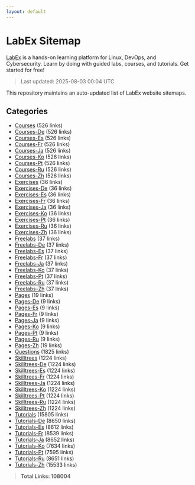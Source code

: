 ```yaml
---
layout: default
---
```


# LabEx Sitemap

[LabEx](https://labex.io) is a hands-on learning platform for Linux, DevOps, and Cybersecurity. Learn by doing with guided labs, courses, and tutorials. Get started for free!

> Last updated: 2025-08-03 00:04 UTC

This repository maintains an auto-updated list of LabEx website sitemaps.

## Categories

- [Courses](categories/courses.md) (526 links)
- [Courses-De](categories/courses-de.md) (526 links)
- [Courses-Es](categories/courses-es.md) (526 links)
- [Courses-Fr](categories/courses-fr.md) (526 links)
- [Courses-Ja](categories/courses-ja.md) (526 links)
- [Courses-Ko](categories/courses-ko.md) (526 links)
- [Courses-Pt](categories/courses-pt.md) (526 links)
- [Courses-Ru](categories/courses-ru.md) (526 links)
- [Courses-Zh](categories/courses-zh.md) (526 links)
- [Exercises](categories/exercises.md) (36 links)
- [Exercises-De](categories/exercises-de.md) (36 links)
- [Exercises-Es](categories/exercises-es.md) (36 links)
- [Exercises-Fr](categories/exercises-fr.md) (36 links)
- [Exercises-Ja](categories/exercises-ja.md) (36 links)
- [Exercises-Ko](categories/exercises-ko.md) (36 links)
- [Exercises-Pt](categories/exercises-pt.md) (36 links)
- [Exercises-Ru](categories/exercises-ru.md) (36 links)
- [Exercises-Zh](categories/exercises-zh.md) (36 links)
- [Freelabs](categories/freelabs.md) (37 links)
- [Freelabs-De](categories/freelabs-de.md) (37 links)
- [Freelabs-Es](categories/freelabs-es.md) (37 links)
- [Freelabs-Fr](categories/freelabs-fr.md) (37 links)
- [Freelabs-Ja](categories/freelabs-ja.md) (37 links)
- [Freelabs-Ko](categories/freelabs-ko.md) (37 links)
- [Freelabs-Pt](categories/freelabs-pt.md) (37 links)
- [Freelabs-Ru](categories/freelabs-ru.md) (37 links)
- [Freelabs-Zh](categories/freelabs-zh.md) (37 links)
- [Pages](categories/pages.md) (19 links)
- [Pages-De](categories/pages-de.md) (9 links)
- [Pages-Es](categories/pages-es.md) (9 links)
- [Pages-Fr](categories/pages-fr.md) (9 links)
- [Pages-Ja](categories/pages-ja.md) (9 links)
- [Pages-Ko](categories/pages-ko.md) (9 links)
- [Pages-Pt](categories/pages-pt.md) (9 links)
- [Pages-Ru](categories/pages-ru.md) (9 links)
- [Pages-Zh](categories/pages-zh.md) (19 links)
- [Questions](categories/questions.md) (1825 links)
- [Skilltrees](categories/skilltrees.md) (1224 links)
- [Skilltrees-De](categories/skilltrees-de.md) (1224 links)
- [Skilltrees-Es](categories/skilltrees-es.md) (1224 links)
- [Skilltrees-Fr](categories/skilltrees-fr.md) (1224 links)
- [Skilltrees-Ja](categories/skilltrees-ja.md) (1224 links)
- [Skilltrees-Ko](categories/skilltrees-ko.md) (1224 links)
- [Skilltrees-Pt](categories/skilltrees-pt.md) (1224 links)
- [Skilltrees-Ru](categories/skilltrees-ru.md) (1224 links)
- [Skilltrees-Zh](categories/skilltrees-zh.md) (1224 links)
- [Tutorials](categories/tutorials.md) (15805 links)
- [Tutorials-De](categories/tutorials-de.md) (8650 links)
- [Tutorials-Es](categories/tutorials-es.md) (8612 links)
- [Tutorials-Fr](categories/tutorials-fr.md) (8539 links)
- [Tutorials-Ja](categories/tutorials-ja.md) (8652 links)
- [Tutorials-Ko](categories/tutorials-ko.md) (7634 links)
- [Tutorials-Pt](categories/tutorials-pt.md) (7595 links)
- [Tutorials-Ru](categories/tutorials-ru.md) (8651 links)
- [Tutorials-Zh](categories/tutorials-zh.md) (15533 links)

> **Total Links: 108004**
